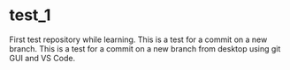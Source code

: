 # test_1
First test repository while learning.
This is a test for a commit on a new branch.
This is a test for a commit on a new branch from desktop using git GUI and VS Code.